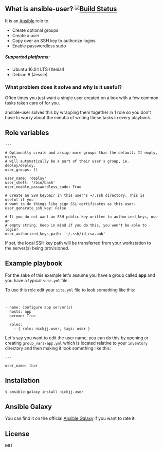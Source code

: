 ## What is ansible-user? [![Build Status](https://secure.travis-ci.org/nickjj/ansible-user.png)](http://travis-ci.org/nickjj/ansible-user)

It is an [Ansible](http://www.ansible.com/home) role to:

- Create optional groups
- Create a user
- Copy over an SSH key to authorize logins
- Enable passwordless sudo

##### Supported platforms:

- Ubuntu 16.04 LTS (Xenial)
- Debian 8 (Jessie)

### What problem does it solve and why is it useful?

Often times you just want a single user created on a box with a few common tasks
taken care of for you.

ansible-user solves this by wrapping them together in 1 role so you don't have
to worry about the minutia of writing these tasks in every playbook.

## Role variables

```
---

# Optionally create and assign more groups than the default. If empty, users
# will automatically be a part of their user's group, ie. deploy/deploy.
user_groups: []

user_name: 'deploy'
user_shell: '/bin/bash'
user_enable_passwordless_sudo: True

# Create an SSH keypair in this user's ~/.ssh directory. This is useful if you
# want to do things like sign SSL certificates as this user.
user_generate_ssh_key: False

# If you do not want an SSH public key written to authorized_keys, use an
# empty string. Keep in mind if you do this, you won't be able to login!
user_authorized_keys_path: '~/.ssh/id_rsa.pub'
```

If set, the local SSH key path will be transferred from your workstation to the
server(s) being provisioned.

## Example playbook

For the sake of this example let's assume you have a group called **app** and
you have a typical `site.yml` file.

To use this role edit your `site.yml` file to look something like this:

```
---

- name: Configure app server(s)
  hosts: app
  become: True

  roles:
    - { role: nickjj.user, tags: user }
```

Let's say you want to edit the user name, you can do this by opening or
creating `group_vars/app.yml` which is located relative to your `inventory`
directory and then making it look something like this:

```
---

user_name: thor
```

## Installation

`$ ansible-galaxy install nickjj.user`

## Ansible Galaxy

You can find it on the official
[Ansible Galaxy](https://galaxy.ansible.com/nickjj/user) if you want to
rate it.

## License

MIT
